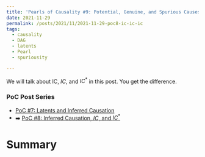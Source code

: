 ```yaml
---
title: 'Pearls of Causality #9: Potential, Genuine, and Spurious Causes'
date: 2021-11-29
permalink: /posts/2021/11/2021-11-29-poc8-ic-ic-ic
tags:
  - causality
  - DAG
  - latents
  - Pearl
  - spuriousity

---
```


We will talk about IC, $IC$, and ${IC}^*$ in this post. You get the difference.

### PoC Post Series
- [PoC #7: Latents and Inferred Causation](/posts/2021/11/poc6-latents-stability-ic/)
- ➡️ [PoC #8: Inferred Causation, $IC$, and ${IC}^*$](/posts/2021/11/poc6-latents-stability/)


# Summary